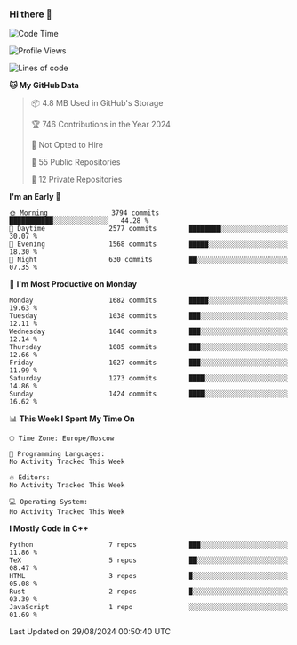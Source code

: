 ### Hi there 👋

<!--
**SemenMartynov/SemenMartynov** is a ✨ _special_ ✨ repository because its `README.md` (this file) appears on your GitHub profile.

Here are some ideas to get you started:

- 🔭 I’m currently working on ...
- 🌱 I’m currently learning ...
- 👯 I’m looking to collaborate on ...
- 🤔 I’m looking for help with ...
- 💬 Ask me about ...
- 📫 How to reach me: ...
- 😄 Pronouns: ...
- ⚡ Fun fact: ...
-->

<!--START_SECTION:waka-->
![Code Time](http://img.shields.io/badge/Code%20Time-0%20secs-blue)

![Profile Views](http://img.shields.io/badge/Profile%20Views-1-blue)

![Lines of code](https://img.shields.io/badge/From%20Hello%20World%20I%27ve%20Written-6.8%20million%20lines%20of%20code-blue)

**🐱 My GitHub Data** 

> 📦 4.8 MB Used in GitHub's Storage 
 > 
> 🏆 746 Contributions in the Year 2024
 > 
> 🚫 Not Opted to Hire
 > 
> 📜 55 Public Repositories 
 > 
> 🔑 12 Private Repositories 
 > 
**I'm an Early 🐤** 

```text
🌞 Morning                3794 commits        ███████████░░░░░░░░░░░░░░   44.28 % 
🌆 Daytime                2577 commits        ████████░░░░░░░░░░░░░░░░░   30.07 % 
🌃 Evening                1568 commits        █████░░░░░░░░░░░░░░░░░░░░   18.30 % 
🌙 Night                  630 commits         ██░░░░░░░░░░░░░░░░░░░░░░░   07.35 % 
```
📅 **I'm Most Productive on Monday** 

```text
Monday                   1682 commits        █████░░░░░░░░░░░░░░░░░░░░   19.63 % 
Tuesday                  1038 commits        ███░░░░░░░░░░░░░░░░░░░░░░   12.11 % 
Wednesday                1040 commits        ███░░░░░░░░░░░░░░░░░░░░░░   12.14 % 
Thursday                 1085 commits        ███░░░░░░░░░░░░░░░░░░░░░░   12.66 % 
Friday                   1027 commits        ███░░░░░░░░░░░░░░░░░░░░░░   11.99 % 
Saturday                 1273 commits        ████░░░░░░░░░░░░░░░░░░░░░   14.86 % 
Sunday                   1424 commits        ████░░░░░░░░░░░░░░░░░░░░░   16.62 % 
```


📊 **This Week I Spent My Time On** 

```text
🕑︎ Time Zone: Europe/Moscow

💬 Programming Languages: 
No Activity Tracked This Week

🔥 Editors: 
No Activity Tracked This Week

💻 Operating System: 
No Activity Tracked This Week
```

**I Mostly Code in C++** 

```text
Python                   7 repos             ███░░░░░░░░░░░░░░░░░░░░░░   11.86 % 
TeX                      5 repos             ██░░░░░░░░░░░░░░░░░░░░░░░   08.47 % 
HTML                     3 repos             █░░░░░░░░░░░░░░░░░░░░░░░░   05.08 % 
Rust                     2 repos             █░░░░░░░░░░░░░░░░░░░░░░░░   03.39 % 
JavaScript               1 repo              ░░░░░░░░░░░░░░░░░░░░░░░░░   01.69 % 
```




 Last Updated on 29/08/2024 00:50:40 UTC
<!--END_SECTION:waka-->